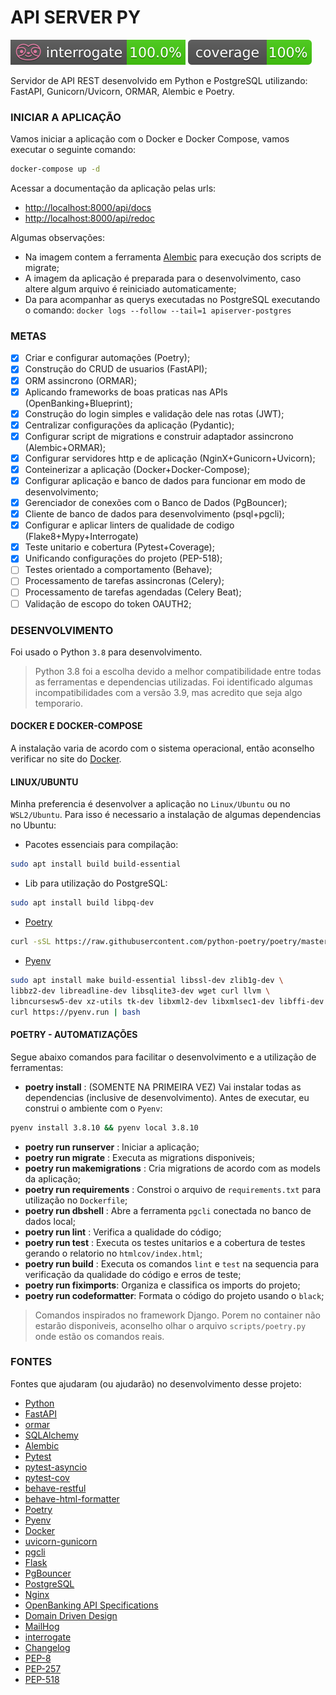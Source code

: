 # API SERVER PY
<p>
<a href="https://interrogate.readthedocs.io/en/latest/"><img src="./docs/badge_interrogate.svg"></a>
<a href="https://pytest-cov.readthedocs.io/en/latest/readme.html"><img src="./docs/badge_coverage.svg"></a>
</p>

Servidor de API REST desenvolvido em Python e PostgreSQL utilizando: FastAPI, Gunicorn/Uvicorn, ORMAR, Alembic e Poetry.

### INICIAR A APLICAÇÃO
Vamos iniciar a aplicação com o Docker e Docker Compose, vamos executar o seguinte comando:
```bash
docker-compose up -d
```
Acessar a documentação da aplicação pelas urls:
- [http://localhost:8000/api/docs](http://localhost:8000/api/docs)
- [http://localhost:8000/api/redoc](http://localhost:8000/api/redoc)

Algumas observações:
- Na imagem contem a ferramenta [Alembic](https://alembic.sqlalchemy.org/en/latest/) para execução dos scripts de migrate;
- A imagem da aplicação é preparada para o desenvolvimento, caso altere algum arquivo é reiniciado automaticamente;
- Da para acompanhar as querys executadas no PostgreSQL executando o comando: `docker logs --follow --tail=1 apiserver-postgres`

### METAS
- [x] Criar e configurar automações (Poetry);
- [x] Construção do CRUD de usuarios (FastAPI);
- [x] ORM assincrono (ORMAR);
- [x] Aplicando frameworks de boas praticas nas APIs (OpenBanking+Blueprint);
- [x] Construção do login simples e validação dele nas rotas (JWT);
- [x] Centralizar configurações da aplicação (Pydantic);
- [x] Configurar script de migrations e construir adaptador assincrono (Alembic+ORMAR);
- [x] Configurar servidores http e de aplicação (NginX+Gunicorn+Uvicorn);
- [x] Conteinerizar a aplicação (Docker+Docker-Compose);
- [x] Configurar aplicação e banco de dados para funcionar em modo de desenvolvimento;
- [x] Gerenciador de conexões com o Banco de Dados (PgBouncer);
- [x] Cliente de banco de dados para desenvolvimento (psql+pgcli);
- [x] Configurar e aplicar linters de qualidade de codigo (Flake8+Mypy+Interrogate)
- [x] Teste unitario e cobertura (Pytest+Coverage);
- [x] Unificando configurações do projeto (PEP-518);
- [ ] Testes orientado a comportamento (Behave);
- [ ] Processamento de tarefas assincronas (Celery);
- [ ] Processamento de tarefas agendadas (Celery Beat);
- [ ] Validação de escopo do token OAUTH2;

### DESENVOLVIMENTO
Foi usado o Python `3.8` para desenvolvimento. 
> Python 3.8 foi a escolha devido a melhor compatibilidade entre todas as ferramentas e dependencias utilizadas. Foi identificado algumas incompatibilidades com a versão 3.9, mas acredito que seja algo temporario.

#### DOCKER E DOCKER-COMPOSE
A instalação varia de acordo com o sistema operacional, então aconselho verificar no site do [Docker](https://docs.docker.com/).

#### LINUX/UBUNTU
Minha preferencia é desenvolver a aplicação no `Linux/Ubuntu` ou no `WSL2/Ubuntu`.
Para isso é necessario a instalação de algumas dependencias no Ubuntu:

- Pacotes essenciais para compilação:
```bash
sudo apt install build build-essential
```
- Lib para utilização do PostgreSQL:
```bash
sudo apt install build libpq-dev
```
- [Poetry](https://python-poetry.org/)
```bash
curl -sSL https://raw.githubusercontent.com/python-poetry/poetry/master/get-poetry.py | python3 -
```
- [Pyenv](https://github.com/pyenv/pyenv)
```bash
sudo apt install make build-essential libssl-dev zlib1g-dev \
libbz2-dev libreadline-dev libsqlite3-dev wget curl llvm \
libncursesw5-dev xz-utils tk-dev libxml2-dev libxmlsec1-dev libffi-dev liblzma-dev && \
curl https://pyenv.run | bash
```

#### POETRY - AUTOMATIZAÇÕES
Segue abaixo comandos para facilitar o desenvolvimento e a utilização de ferramentas:

- **poetry install** : (SOMENTE NA PRIMEIRA VEZ) Vai instalar todas as dependencias (inclusive de desenvolvimento). Antes de executar, eu construi o ambiente com o `Pyenv`:
```bash
pyenv install 3.8.10 && pyenv local 3.8.10
```
- **poetry run runserver** : Iniciar a aplicação;
- **poetry run migrate** : Executa as migrations disponiveis;
- **poetry run makemigrations** : Cria migrations de acordo com as models da aplicação;
- **poetry run requirements** : Constroi o arquivo de `requirements.txt` para utilização no `Dockerfile`;
- **poetry run dbshell** : Abre a ferramenta `pgcli` conectada no banco de dados local;
- **poetry run lint** : Verifica a qualidade do código;
- **poetry run test** : Executa os testes unitarios e a cobertura de testes gerando o relatorio no `htmlcov/index.html`;
- **poetry run build** : Executa os comandos `lint` e `test` na sequencia para verificação da qualidade do código e erros de teste;
- **poetry run fiximports**: Organiza e classifica os imports do projeto;
- **poetry run codeformatter**: Formata o código do projeto usando o `black`;
> Comandos inspirados no framework Django. Porem no container não estarão disponiveis, aconselho olhar o arquivo `scripts/poetry.py` onde estão os comandos reais.


###  FONTES
Fontes que ajudaram (ou ajudarão) no desenvolvimento desse projeto:

- [Python](https://www.python.org/)
- [FastAPI](https://fastapi.tiangolo.com/)
- [ormar](https://github.com/collerek/ormar)
- [SQLAlchemy](https://www.sqlalchemy.org/)
- [Alembic](https://alembic.sqlalchemy.org/en/latest/)
- [Pytest](https://docs.pytest.org/en/6.2.x/)
- [pytest-asyncio](https://github.com/pytest-dev/pytest-asyncio)
- [pytest-cov](https://github.com/pytest-dev/pytest-cov)
- [behave-restful](https://github.com/behave-restful/behave-restful)
- [behave-html-formatter](https://github.com/behave-contrib/behave-html-formatter)
- [Poetry](https://python-poetry.org/)
- [Pyenv](https://github.com/pyenv/pyenv)
- [Docker](https://docs.docker.com/)
- [uvicorn-gunicorn](https://github.com/tiangolo/uvicorn-gunicorn-docker)
- [pgcli](https://www.pgcli.com/)
- [Flask](https://flask.palletsprojects.com/en/2.0.x/)
- [PgBouncer](https://www.pgbouncer.org/)
- [PostgreSQL](https://www.postgresql.org/)
- [Nginx](https://hub.docker.com/_/nginx)
- [OpenBanking API Specifications](https://standards.openbanking.org.uk/api-specifications/)
- [Domain Driven Design](https://martinfowler.com/tags/domain%20driven%20design.html)
- [MailHog](https://github.com/mailhog/MailHog)
- [interrogate](https://interrogate.readthedocs.io/en/latest/)
- [Changelog](https://keepachangelog.com/en/1.1.0/)
- [PEP-8](https://www.python.org/dev/peps/pep-0008/)
- [PEP-257](https://www.python.org/dev/peps/pep-0257/)
- [PEP-518](https://www.python.org/dev/peps/pep-0518/)
